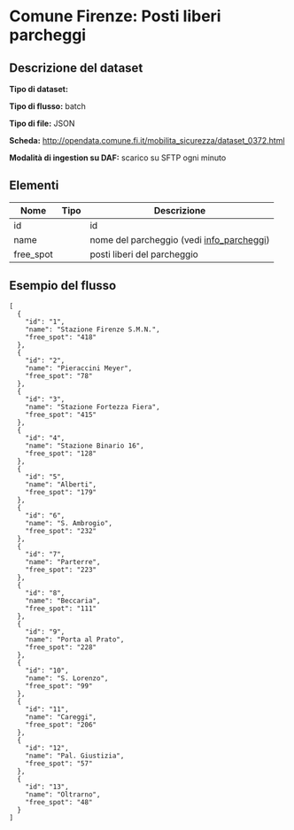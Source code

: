 # Comune Firenze: Posti liberi parcheggi

## Descrizione del dataset

**Tipo di dataset:** 

**Tipo di flusso:** batch

**Tipo di file:** JSON

**Scheda:** http://opendata.comune.fi.it/mobilita_sicurezza/dataset_0372.html

**Modalità di ingestion su DAF:** scarico su SFTP ogni minuto


## Elementi

| Nome | Tipo   | Descrizione                     |
|------|--------|---------------------------------|
|id||id
|name||nome del parcheggio (vedi [info_parcheggi](info_parcheggi.md))
|free_spot||posti liberi del parcheggio


## Esempio del flusso

```
[
  {
    "id": "1",
    "name": "Stazione Firenze S.M.N.",
    "free_spot": "418"
  },
  {
    "id": "2",
    "name": "Pieraccini Meyer",
    "free_spot": "78"
  },
  {
    "id": "3",
    "name": "Stazione Fortezza Fiera",
    "free_spot": "415"
  },
  {
    "id": "4",
    "name": "Stazione Binario 16",
    "free_spot": "128"
  },
  {
    "id": "5",
    "name": "Alberti",
    "free_spot": "179"
  },
  {
    "id": "6",
    "name": "S. Ambrogio",
    "free_spot": "232"
  },
  {
    "id": "7",
    "name": "Parterre",
    "free_spot": "223"
  },
  {
    "id": "8",
    "name": "Beccaria",
    "free_spot": "111"
  },
  {
    "id": "9",
    "name": "Porta al Prato",
    "free_spot": "228"
  },
  {
    "id": "10",
    "name": "S. Lorenzo",
    "free_spot": "99"
  },
  {
    "id": "11",
    "name": "Careggi",
    "free_spot": "206"
  },
  {
    "id": "12",
    "name": "Pal. Giustizia",
    "free_spot": "57"
  },
  {
    "id": "13",
    "name": "Oltrarno",
    "free_spot": "48"
  }
]
```

